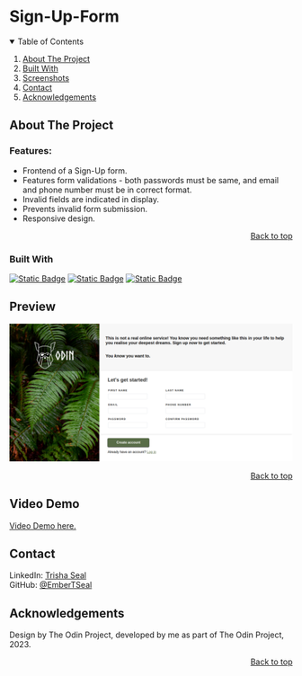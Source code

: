 
# Sign-Up-Form

<details open>
<summary>Table of Contents</summary>

1. [About The Project](#about-the-project) 
2. [Built With](#built-with)  
3. [Screenshots](#screenshots)  
3. [Contact](#contact)  
4. [Acknowledgements](#acknowledgements)

</details>

## About The Project

### Features:

- Frontend of a Sign-Up form.
- Features form validations - both passwords must be same, and email and phone number must be in correct format.
- Invalid fields are indicated in display.
- Prevents invalid form submission.
- Responsive design.

<p align="right"><a href="#top">Back to top</a></p>


### Built With

<a href="https://www.w3.org/html/">![Static Badge](https://custom-icon-badges.demolab.com/badge/-html-e36200?style=for-the-badge&logo=html5&logoColor=white)</a>
<a href="https://www.w3.org/css/">![Static Badge](https://custom-icon-badges.demolab.com/badge/-css-blue?style=for-the-badge&logo=css3&logoColor=white)</a>
<a href="https://developer.mozilla.org/en-US/docs/Web/JavaScript">![Static Badge](https://custom-icon-badges.demolab.com/badge/-javascript-gold?style=for-the-badge&logo=javascript&logoColor=black)</a> 


## Preview

<img src="design/preview.png">  

<p align="right"><a href="#top">Back to top</a></p>

## Video Demo 

[Video Demo here.](design/preview_vid.webm)

## Contact

LinkedIn: [Trisha Seal](https://linkedin.com/in/trisha-seal)  
GitHub: [@EmberTSeal](https://github.com/EmberTSeal)

## Acknowledgements

Design by The Odin Project, developed by me as part of The Odin Project, 2023.

<p align="right"><a href="#top">Back to top</a></p>
